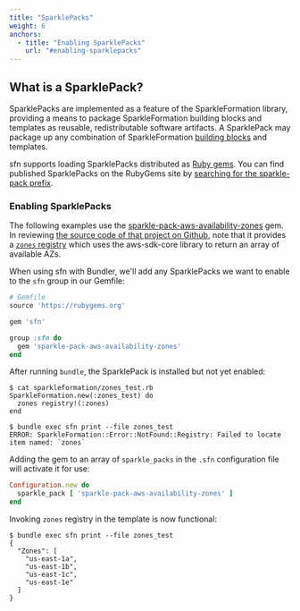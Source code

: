 ```yaml
---
title: "SparklePacks"
weight: 6
anchors:
  - title: "Enabling SparklePacks"
    url: "#enabling-sparklepacks"
---
```


## What is a SparklePack?

SparklePacks are implemented as a feature of the SparkleFormation library,
providing a means to package SparkleFormation building blocks
and templates as reusable, redistributable software artifacts.
A SparklePack may package up any combination of SparkleFormation
[building blocks](http://www.sparkleformation.io/docs/sparkle_formation/building-blocks.html) and templates.

sfn supports loading SparklePacks distributed as [Ruby gems](http://www.sparkleformation.io/docs/sparkle_formation/sparkle-packs.html#distribution).
You can find published SparklePacks on the RubyGems site by
[searching for the sparkle-pack prefix](https://rubygems.org/search?query=sparkle-pack).

### Enabling SparklePacks

The following examples use the [sparkle-pack-aws-availability-zones](https://rubygems.org/gems/sparkle-pack-aws-availability-zones) gem.
In reviewing [the source code of that project on Github](https://github.com/hw-labs/sparkle-pack-aws-availability-zones),
note that it provides a [`zones` registry](https://github.com/hw-labs/sparkle-pack-aws-availability-zones/blob/v0.1.2/lib/sparkleformation/registry/get_azs.rb)
which uses the aws-sdk-core library to return an array of available AZs.

When using sfn with Bundler, we'll add any SparklePacks we
want to enable to the `sfn` group in our Gemfile:

~~~ruby
# Gemfile
source 'https://rubygems.org'

gem 'sfn'

group :sfn do
  gem 'sparkle-pack-aws-availability-zones'
end
~~~

After running `bundle`, the SparklePack is installed but not yet enabled:

~~~
$ cat sparkleformation/zones_test.rb
SparkleFormation.new(:zones_test) do
  zones registry!(:zones)
end

$ bundle exec sfn print --file zones_test
ERROR: SparkleFormation::Error::NotFound::Registry: Failed to locate item named: `zones`
~~~

Adding the gem to an array of `sparkle_packs` in
the `.sfn` configuration file will activate it for use:

~~~ruby
Configuration.new do
  sparkle_pack [ 'sparkle-pack-aws-availability-zones' ]
end
~~~

Invoking `zones` registry in the template is now functional:

~~~
$ bundle exec sfn print --file zones_test
{
  "Zones": [
    "us-east-1a",
    "us-east-1b",
    "us-east-1c",
    "us-east-1e"
  ]
}
~~~